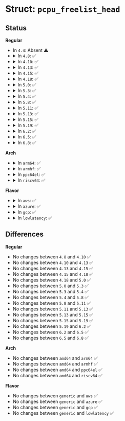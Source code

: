 # Struct: <code>pcpu_freelist_head</code>

## Status
<b>Regular</b>
<ul>
<li>
In <code>4.4</code>: Absent ⚠️
</li>
<li>
<details>
<summary>In <code>4.8</code>: ✅</summary>

```c
struct pcpu_freelist_head {
    struct pcpu_freelist_node *first;
    raw_spinlock_t lock;
};
```
</details>
</li>
<li>
<details>
<summary>In <code>4.10</code>: ✅</summary>

```c
struct pcpu_freelist_head {
    struct pcpu_freelist_node *first;
    raw_spinlock_t lock;
};
```
</details>
</li>
<li>
<details>
<summary>In <code>4.13</code>: ✅</summary>

```c
struct pcpu_freelist_head {
    struct pcpu_freelist_node *first;
    raw_spinlock_t lock;
};
```
</details>
</li>
<li>
<details>
<summary>In <code>4.15</code>: ✅</summary>

```c
struct pcpu_freelist_head {
    struct pcpu_freelist_node *first;
    raw_spinlock_t lock;
};
```
</details>
</li>
<li>
<details>
<summary>In <code>4.18</code>: ✅</summary>

```c
struct pcpu_freelist_head {
    struct pcpu_freelist_node *first;
    raw_spinlock_t lock;
};
```
</details>
</li>
<li>
<details>
<summary>In <code>5.0</code>: ✅</summary>

```c
struct pcpu_freelist_head {
    struct pcpu_freelist_node *first;
    raw_spinlock_t lock;
};
```
</details>
</li>
<li>
<details>
<summary>In <code>5.3</code>: ✅</summary>

```c
struct pcpu_freelist_head {
    struct pcpu_freelist_node *first;
    raw_spinlock_t lock;
};
```
</details>
</li>
<li>
<details>
<summary>In <code>5.4</code>: ✅</summary>

```c
struct pcpu_freelist_head {
    struct pcpu_freelist_node *first;
    raw_spinlock_t lock;
};
```
</details>
</li>
<li>
<details>
<summary>In <code>5.8</code>: ✅</summary>

```c
struct pcpu_freelist_head {
    struct pcpu_freelist_node *first;
    raw_spinlock_t lock;
};
```
</details>
</li>
<li>
<details>
<summary>In <code>5.11</code>: ✅</summary>

```c
struct pcpu_freelist_head {
    struct pcpu_freelist_node *first;
    raw_spinlock_t lock;
};
```
</details>
</li>
<li>
<details>
<summary>In <code>5.13</code>: ✅</summary>

```c
struct pcpu_freelist_head {
    struct pcpu_freelist_node *first;
    raw_spinlock_t lock;
};
```
</details>
</li>
<li>
<details>
<summary>In <code>5.15</code>: ✅</summary>

```c
struct pcpu_freelist_head {
    struct pcpu_freelist_node *first;
    raw_spinlock_t lock;
};
```
</details>
</li>
<li>
<details>
<summary>In <code>5.19</code>: ✅</summary>

```c
struct pcpu_freelist_head {
    struct pcpu_freelist_node *first;
    raw_spinlock_t lock;
};
```
</details>
</li>
<li>
<details>
<summary>In <code>6.2</code>: ✅</summary>

```c
struct pcpu_freelist_head {
    struct pcpu_freelist_node *first;
    raw_spinlock_t lock;
};
```
</details>
</li>
<li>
<details>
<summary>In <code>6.5</code>: ✅</summary>

```c
struct pcpu_freelist_head {
    struct pcpu_freelist_node *first;
    raw_spinlock_t lock;
};
```
</details>
</li>
<li>
<details>
<summary>In <code>6.8</code>: ✅</summary>

```c
struct pcpu_freelist_head {
    struct pcpu_freelist_node *first;
    raw_spinlock_t lock;
};
```
</details>
</li>
</ul>
<b>Arch</b>
<ul>
<li>
<details>
<summary>In <code>arm64</code>: ✅</summary>

```c
struct pcpu_freelist_head {
    struct pcpu_freelist_node *first;
    raw_spinlock_t lock;
};
```
</details>
</li>
<li>
<details>
<summary>In <code>armhf</code>: ✅</summary>

```c
struct pcpu_freelist_head {
    struct pcpu_freelist_node *first;
    raw_spinlock_t lock;
};
```
</details>
</li>
<li>
<details>
<summary>In <code>ppc64el</code>: ✅</summary>

```c
struct pcpu_freelist_head {
    struct pcpu_freelist_node *first;
    raw_spinlock_t lock;
};
```
</details>
</li>
<li>
<details>
<summary>In <code>riscv64</code>: ✅</summary>

```c
struct pcpu_freelist_head {
    struct pcpu_freelist_node *first;
    raw_spinlock_t lock;
};
```
</details>
</li>
</ul>
<b>Flavor</b>
<ul>
<li>
<details>
<summary>In <code>aws</code>: ✅</summary>

```c
struct pcpu_freelist_head {
    struct pcpu_freelist_node *first;
    raw_spinlock_t lock;
};
```
</details>
</li>
<li>
<details>
<summary>In <code>azure</code>: ✅</summary>

```c
struct pcpu_freelist_head {
    struct pcpu_freelist_node *first;
    raw_spinlock_t lock;
};
```
</details>
</li>
<li>
<details>
<summary>In <code>gcp</code>: ✅</summary>

```c
struct pcpu_freelist_head {
    struct pcpu_freelist_node *first;
    raw_spinlock_t lock;
};
```
</details>
</li>
<li>
<details>
<summary>In <code>lowlatency</code>: ✅</summary>

```c
struct pcpu_freelist_head {
    struct pcpu_freelist_node *first;
    raw_spinlock_t lock;
};
```
</details>
</li>
</ul>

## Differences
<b>Regular</b>
<ul>
<li>
No changes between <code>4.8</code> and <code>4.10</code> ✅
</li>
<li>
No changes between <code>4.10</code> and <code>4.13</code> ✅
</li>
<li>
No changes between <code>4.13</code> and <code>4.15</code> ✅
</li>
<li>
No changes between <code>4.15</code> and <code>4.18</code> ✅
</li>
<li>
No changes between <code>4.18</code> and <code>5.0</code> ✅
</li>
<li>
No changes between <code>5.0</code> and <code>5.3</code> ✅
</li>
<li>
No changes between <code>5.3</code> and <code>5.4</code> ✅
</li>
<li>
No changes between <code>5.4</code> and <code>5.8</code> ✅
</li>
<li>
No changes between <code>5.8</code> and <code>5.11</code> ✅
</li>
<li>
No changes between <code>5.11</code> and <code>5.13</code> ✅
</li>
<li>
No changes between <code>5.13</code> and <code>5.15</code> ✅
</li>
<li>
No changes between <code>5.15</code> and <code>5.19</code> ✅
</li>
<li>
No changes between <code>5.19</code> and <code>6.2</code> ✅
</li>
<li>
No changes between <code>6.2</code> and <code>6.5</code> ✅
</li>
<li>
No changes between <code>6.5</code> and <code>6.8</code> ✅
</li>
</ul>
<b>Arch</b>
<ul>
<li>
No changes between <code>amd64</code> and <code>arm64</code> ✅
</li>
<li>
No changes between <code>amd64</code> and <code>armhf</code> ✅
</li>
<li>
No changes between <code>amd64</code> and <code>ppc64el</code> ✅
</li>
<li>
No changes between <code>amd64</code> and <code>riscv64</code> ✅
</li>
</ul>
<b>Flavor</b>
<ul>
<li>
No changes between <code>generic</code> and <code>aws</code> ✅
</li>
<li>
No changes between <code>generic</code> and <code>azure</code> ✅
</li>
<li>
No changes between <code>generic</code> and <code>gcp</code> ✅
</li>
<li>
No changes between <code>generic</code> and <code>lowlatency</code> ✅
</li>
</ul>
